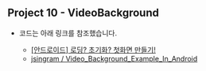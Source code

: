 ## Project 10 - VideoBackground

* 코드는 아래 링크를 참조했습니다.

  * [[안드로이드] 로딩? 초기화? 첫화면 만들기!][reflink1]

  [reflink1]: https://yongtech.tistory.com/100
  
  * [jsingram / Video_Background_Example_In_Android][reflink2]

  [reflink2]: https://github.com/jsingram/Video_Background_Example_In_Android